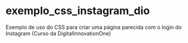 # exemplo_css_instagram_dio
Exemplo de uso do CSS para criar uma página parecida com o login do Instagram (Curso da DigitalInnovationOne)

